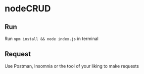# nodeCRUD


## Run

Run `npm install && node index.js` in terminal

## Request

Use Postman, Insomnia or the tool of your liking to make requests
